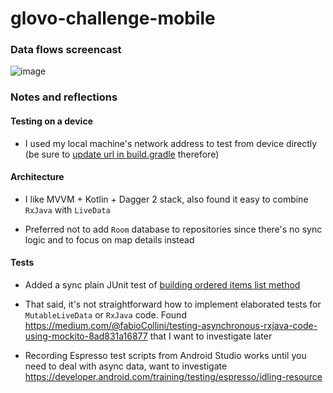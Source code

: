 # glovo-challenge-mobile

### Data flows screencast

![image](https://github.com/tolmachevroman/glovo-challenge-mobile/blob/master/assets/glovo-test.gif)

### Notes and reflections

#### Testing on a device

- I used my local machine's network address to test from device directly (be sure to [update url in build.gradle](https://github.com/tolmachevroman/glovo-challenge-mobile/blob/master/client/app/build.gradle#L19)  therefore)

#### Architecture

- I like MVVM + Kotlin + Dagger 2 stack, also found it easy to combine `RxJava` with `LiveData`  

- Preferred not to add `Room` database to repositories since there's no sync logic and to focus on map details instead 

#### Tests

-  Added a sync plain JUnit test of [building ordered items list method](https://github.com/tolmachevroman/glovo-challenge-mobile/blob/master/client/app/src/test/java/com/glovo/test/SelectCityViewModelTest.kt#L41)

- That said, it's not straightforward how to implement elaborated tests for `MutableLiveData` or `RxJava` code. Found https://medium.com/@fabioCollini/testing-asynchronous-rxjava-code-using-mockito-8ad831a16877 that I want to investigate later

- Recording Espresso test scripts from Android Studio works until you need to deal with async data, want to investigate https://developer.android.com/training/testing/espresso/idling-resource
